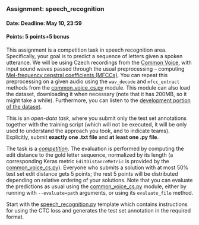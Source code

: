 ### Assignment: speech_recognition
#### Date: Deadline: May 10, 23:59
#### Points: 5 points+5 bonus

This assignment is a competition task in speech recognition area. Specifically,
your goal is to predict a sequence of letters given a spoken utterance.
We will be using Czech recordings from the [Common Voice](https://commonvoice.mozilla.org/),
with input sound waves passed through the usual preprocessing – computing
[Mel-frequency cepstral coefficients (MFCCs)](https://en.wikipedia.org/wiki/Mel-frequency_cepstrum).
You can repeat this preprocessing on a given audio using the `wav_decode` and
`mfcc_extract` methods from the
[common_voice_cs.py](https://github.com/ufal/npfl114/tree/past-2021/labs/09/common_voice_cs.py) module.
This module can also load the dataset, downloading it when necessary (note that
it has 200MB, so it might take a while). Furthermore, you can listen to the
[development portion of the dataset](https://ufal.mff.cuni.cz/~straka/courses/npfl114/2021/demos/common_voice_cs/).

This is an _open-data task_, where you submit only the test set annotations
together with the training script (which will not be executed, it will be
only used to understand the approach you took, and to indicate teams).
Explicitly, submit **exactly one .txt file** and **at least one .py file**.

The task is a [_competition_](https://ufal.mff.cuni.cz/courses/npfl114/2021-summer#competitions).
The evaluation is performed by computing the edit distance to the gold letter
sequence, normalized by its length (a corresponding Keras metric
`EditDistanceMetric` is provided by the [common_voice_cs.py](https://github.com/ufal/npfl114/tree/past-2021/labs/09/common_voice_cs.py)).
Everyone who submits a solution with at most 50% test set edit distance
gets 5 points; the rest 5 points will be distributed
depending on relative ordering of your solutions. Note that
you can evaluate the predictions as usual using the [common_voice_cs.py](https://github.com/ufal/npfl114/tree/past-2021/labs/09/common_voice_cs.py)
module, either by running with `--evaluate=path` arguments, or using its
`evaluate_file` method.

Start with the [speech_recognition.py](https://github.com/ufal/npfl114/tree/past-2021/labs/09/speech_recognition.py)
template which contains instructions for using the CTC loss and generates the
test set annotation in the required format.

